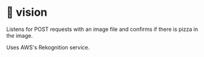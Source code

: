 # 🍕 vision
Listens for POST requests with an image file and confirms if there is pizza in the image.

Uses AWS's Rekognition service.
